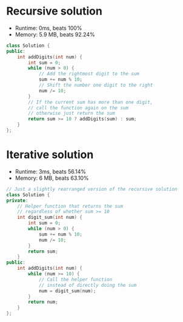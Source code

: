 # Recursive solution

* Runtime: 0ms, beats 100%
* Memory: 5.9 MB, beats 92.24%

```cpp
class Solution {
public:
    int addDigits(int num) {
        int sum = 0;
        while (num > 0) {
            // Add the rightmost digit to the sum
            sum += num % 10;
            // Shift the number one digit to the right
            num /= 10;
        }
        // If the current sum has more than one digit, 
        // call the function again on the sum
        // otherwise just return the sum
        return sum >= 10 ? addDigits(sum) : sum;
    }
};
```

# Iterative solution

* Runtime: 3ms, beats 56.14%
* Memory: 6 MB, beats 63.10%

```cpp
// Just a slightly rearranged version of the recursive solution
class Solution {
private:
    // Helper function that returns the sum
    // regardless of whether sum >= 10
    int digit_sum(int num) {
        int sum = 0;
        while (num > 0) {
            sum += num % 10;
            num /= 10;
        }
        return sum;
    }
public:
    int addDigits(int num) {
        while (num >= 10) {
            // Call the helper function
            // instead of directly doing the sum
            num = digit_sum(num);
        }
        return num;
    }
};
```
